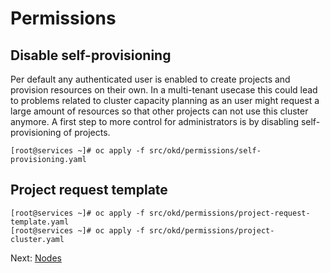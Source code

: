 # Permissions

## Disable self-provisioning

Per default any authenticated user is enabled to create projects and provision
resources on their own. In a multi-tenant usecase this could lead to problems
related to cluster capacity planning as an user might request a large amount of
resources so that other projects can not use this cluster anymore. A first step
to more control for administrators is by disabling self-provisioning of
projects.

```shell
[root@services ~]# oc apply -f src/okd/permissions/self-provisioning.yaml
```

## Project request template

```shell
[root@services ~]# oc apply -f src/okd/permissions/project-request-template.yaml
[root@services ~]# oc apply -f src/okd/permissions/project-cluster.yaml
```

Next: [Nodes](12-nodes.md)
